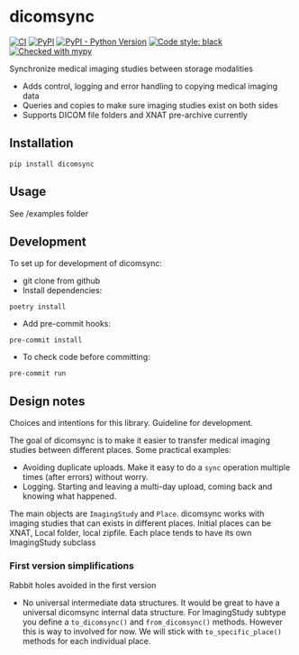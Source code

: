 # dicomsync

[![CI](https://github.com/sjoerdk/dicomsync/actions/workflows/build.yml/badge.svg?branch=master)](https://github.com/sjoerdk/dicomsync/actions/workflows/build.yml?query=branch%3Amaster)
[![PyPI](https://img.shields.io/pypi/v/dicomsync)](https://pypi.org/project/dicomsync/)
[![PyPI - Python Version](https://img.shields.io/pypi/pyversions/dicomsync)](https://pypi.org/project/dicomsync/)
[![Code style: black](https://img.shields.io/badge/code%20style-black-000000.svg)](https://github.com/psf/black)
[![Checked with mypy](http://www.mypy-lang.org/static/mypy_badge.svg)](http://mypy-lang.org/)

Synchronize medical imaging studies between storage modalities

* Adds control, logging and error handling to copying medical imaging data
* Queries and copies to make sure imaging studies exist on both sides
* Supports DICOM file folders and XNAT pre-archive currently


## Installation
```
pip install dicomsync
```

## Usage

See /examples folder

## Development
To set up for development of dicomsync:
* git clone from github
* Install dependencies:
```
poetry install
```
* Add pre-commit hooks:
```
pre-commit install 
```
* To check code before committing:
```
pre-commit run
```

## Design notes
Choices and intentions for this library. Guideline for development.

The goal of dicomsync is to make it easier to transfer medical imaging studies between
different places. Some practical examples:
* Avoiding duplicate uploads. Make it easy to do a `sync` operation multiple times
(after errors) without worry.
* Logging. Starting and leaving a multi-day upload, coming back and knowing what happened.

The main objects are `ImagingStudy` and `Place`. dicomsync works with imaging studies 
that can exists in different places. Initial places can be XNAT, Local folder, 
local zipfile. Each place tends to have its own ImagingStudy subclass

### First version simplifications
Rabbit holes avoided in the first version
* No universal intermediate data structures. It would be great to have a universal
dicomsync internal data structure. For ImagingStudy subtype you define 
a `to_dicomsync()` and `from_dicomsync()` methods. However this is way to involved for now.
We will stick with `to_specific_place()` methods for each individual place.
